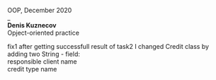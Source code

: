 OOP, December 2020  
_  
**Denis Kuznecov**  
Opject-oriented practice

fix1
after getting successfull result of task2 I changed Credit class by adding two String - field:  
responsible client name  
credit type name